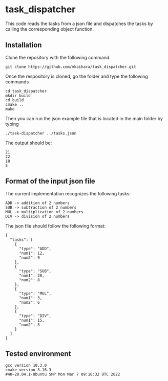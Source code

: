 # task_dispatcher
This code reads the tasks from a json file and dispatches the tasks by calling the corresponding object function.


## Installation

Clone the repository with the following command:
```
git clone https://github.com/mkaihara/task_dispatcher.git
```
Once the respository is cloned, go the folder and type the following commands
```
cd task_dispatcher
mkdir build
cd build
cmake ..
make
```
Then you can run the json example file that is located in the main folder by typing 
```
./task-dispatcher ../tasks.json
```
The output should be:
```
21 
22 
18 
5 
```

## Format of the input json file
The current implementation recognizes the following tasks:
```
ADD -> addition of 2 numbers
SUB -> subtraction of 2 numbers
MUL -> multiplication of 2 numbers
DIV -> division of 2 numbers
```
The json file should follow the following format:
```
{
  "tasks": [
    {
      "type": "ADD",
      "num1": 12,
      "num2": 9
    },
    {
      "type": "SUB",
      "num1": 30,
      "num2": 8
    },
    {
      "type": "MUL",
      "num1": 3,
      "num2": 6
    },
    {
      "type": "DIV",
      "num1": 15,
      "num2": 3
    }
  ]
}
```
## Tested environment
```
gcc version 10.3.0
cmake version 3.16.3
#40~20.04.1-Ubuntu SMP Mon Mar 7 09:18:32 UTC 2022
```
